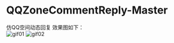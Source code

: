 # QQZoneCommentReply-Master
仿QQ空间动态回复
效果图如下：<br/>
![gif01](http://odfke6drt.bkt.clouddn.com/dynamic_comment_reply_01.gif)  ![gif02](http://odfke6drt.bkt.clouddn.com/dynamic_comment_reply_02.gif)
